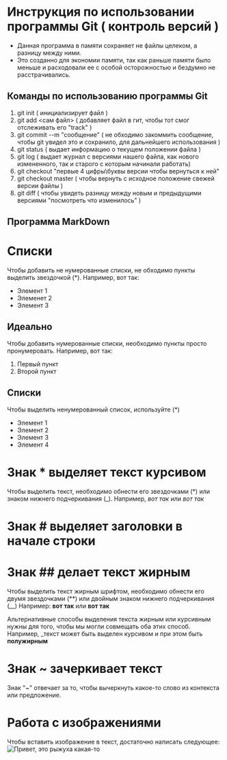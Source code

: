 # Инструкция по использовании программы Git ( контроль версий )

* Данная программа в памяти сохраняет не файлы целеком, а разницу между ними.
* Это созданно для экономии памяти, так как раньше памяти было меньше и расходовали ее с особой осторожностью и бездумно не расстрачивались. 

## Команды по использованию программы Git ##
1. git init ( инициализирует файл )
2. git add <сам файл> ( добавляет файл в гит, чтобы тот смог отслеживать его "track" )
3. git commit --m "сообщение" ( не обходимо закоммить сообщение, чтобы git увидел это и сохранило, для дальнейшего использования )
4. git status ( выдает информацию о текущем положении файла )
5. git log ( выдает журнал с версиями нашего файла, как нового измененного, так и старого с которым начинали работать)
6. git checkout "первые 4 цифры\буквы версии чтобы вернуться к ней"
7. git checkout master ( чтобы вернуть с исходное положение свежей версии файлы )
8. git diff ( чтобы увидеть разницу между новым и предыдущими версиями "посмотреть что изменилось" )

## Программа MarkDown ##

# Списки

Чтобы добавить не нумерованные списки, не обходимо пункты выделить звездочкой (*).
Например, вот так:
* Элемент 1
* Элеменет 2
* Элемент 3
## Идеально

Чтобы добавить нумерованные списки, необходимо пункты просто пронумеровать.
Например, вот так:
1. Первый пункт
2. Второй пункт 


## Списки
Чтобы выделить ненумерованный список, используйте (*)
* Элемент 1
* Элемент 2
* Элемент 3
* Элемент 4

# Знак * выделяет текст курсивом

Чтобы выделить текст, необходимо обнести его звездочками (*) или знаком нижнего подчеркивания (_). 
Например, *вот так* или _вот так_

# Знак # выделяет заголовки в начале строки 
# Знак ## делает текст жирным

Чтобы выделить текст жирным шрифтом, необходимо обнести его двумя звездочками (**) или двойным знаком нижнего подчеркивания (__)
Например: **вот так** или __вот так__

Альтернативные способы выделения текста жирным или курсивным нужны для того, чтобы мы могли совмещать оба этих способ. Например, _текст может быть выделен курсивом и при этом быть **полужирным**
# Знак ~ зачеркивает текст  
 
 Знак "~" отвечает за то, чтобы вычеркнуть какое-то слово из контекста или предложение.



# Работа с изображениями

Чтобы вставить изображение в текст, достаточно написать следующее:
![Привет, это рыжуха какая-то](973d7030dac15f10272464d310deaaa7.png)